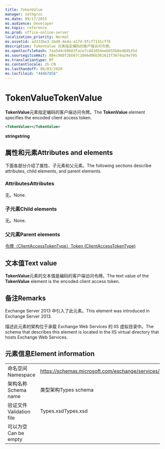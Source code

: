 ```yaml
---
title: TokenValue
manager: sethgros
ms.date: 09/17/2015
ms.audience: Developer
ms.topic: reference
ms.prod: office-online-server
localization_priority: Normal
ms.assetid: ad333be3-1bd9-4e4a-a17d-9fcf7131cf76
description: TokenValue 元素指定编码的客户端访问令牌。
ms.openlocfilehash: 7aa544cb8b63face7cd41054eebb55b0ed84b35d
ms.sourcegitcommit: 88ec988f2bb67c1866d06b361615f3674a24e795
ms.translationtype: MT
ms.contentlocale: zh-CN
ms.lasthandoff: 06/03/2020
ms.locfileid: "44467856"
---
```

# <a name="tokenvalue"></a><span data-ttu-id="fd863-103">TokenValue</span><span class="sxs-lookup"><span data-stu-id="fd863-103">TokenValue</span></span>

<span data-ttu-id="fd863-104">**TokenValue**元素指定编码的客户端访问令牌。</span><span class="sxs-lookup"><span data-stu-id="fd863-104">The **TokenValue** element specifies the encoded client access token.</span></span> 
  
```XML
<TokenValue></TokenValue>
```

 <span data-ttu-id="fd863-105">**string**</span><span class="sxs-lookup"><span data-stu-id="fd863-105">**string**</span></span>
## <a name="attributes-and-elements"></a><span data-ttu-id="fd863-106">属性和元素</span><span class="sxs-lookup"><span data-stu-id="fd863-106">Attributes and elements</span></span>

<span data-ttu-id="fd863-107">下面各部分介绍了属性、子元素和父元素。</span><span class="sxs-lookup"><span data-stu-id="fd863-107">The following sections describe attributes, child elements, and parent elements.</span></span>
  
### <a name="attributes"></a><span data-ttu-id="fd863-108">Attributes</span><span class="sxs-lookup"><span data-stu-id="fd863-108">Attributes</span></span>

<span data-ttu-id="fd863-109">无。</span><span class="sxs-lookup"><span data-stu-id="fd863-109">None.</span></span>
  
### <a name="child-elements"></a><span data-ttu-id="fd863-110">子元素</span><span class="sxs-lookup"><span data-stu-id="fd863-110">Child elements</span></span>

<span data-ttu-id="fd863-111">无。</span><span class="sxs-lookup"><span data-stu-id="fd863-111">None.</span></span>
  
### <a name="parent-elements"></a><span data-ttu-id="fd863-112">父元素</span><span class="sxs-lookup"><span data-stu-id="fd863-112">Parent elements</span></span>

[<span data-ttu-id="fd863-113">令牌（ClientAccessTokenType）</span><span class="sxs-lookup"><span data-stu-id="fd863-113">Token (ClientAccessTokenType)</span></span>](token-clientaccesstokentype.md)
  
## <a name="text-value"></a><span data-ttu-id="fd863-114">文本值</span><span class="sxs-lookup"><span data-stu-id="fd863-114">Text value</span></span>

<span data-ttu-id="fd863-115">**TokenValue**元素的文本值是编码的客户端访问令牌。</span><span class="sxs-lookup"><span data-stu-id="fd863-115">The text value of the **TokenValue** element is the encoded client access token.</span></span> 
  
## <a name="remarks"></a><span data-ttu-id="fd863-116">备注</span><span class="sxs-lookup"><span data-stu-id="fd863-116">Remarks</span></span>

<span data-ttu-id="fd863-117">Exchange Server 2013 中引入了此元素。</span><span class="sxs-lookup"><span data-stu-id="fd863-117">This element was introduced in Exchange Server 2013.</span></span>
  
<span data-ttu-id="fd863-118">描述此元素的架构位于承载 Exchange Web Services 的 IIS 虚拟目录中。</span><span class="sxs-lookup"><span data-stu-id="fd863-118">The schema that describes this element is located in the IIS virtual directory that hosts Exchange Web Services.</span></span>
  
## <a name="element-information"></a><span data-ttu-id="fd863-119">元素信息</span><span class="sxs-lookup"><span data-stu-id="fd863-119">Element information</span></span>

|||
|:-----|:-----|
|<span data-ttu-id="fd863-120">命名空间</span><span class="sxs-lookup"><span data-stu-id="fd863-120">Namespace</span></span>  <br/> |https://schemas.microsoft.com/exchange/services/2006/types  <br/> |
|<span data-ttu-id="fd863-121">架构名称</span><span class="sxs-lookup"><span data-stu-id="fd863-121">Schema name</span></span>  <br/> |<span data-ttu-id="fd863-122">类型架构</span><span class="sxs-lookup"><span data-stu-id="fd863-122">Types schema</span></span>  <br/> |
|<span data-ttu-id="fd863-123">验证文件</span><span class="sxs-lookup"><span data-stu-id="fd863-123">Validation file</span></span>  <br/> |<span data-ttu-id="fd863-124">Types.xsd</span><span class="sxs-lookup"><span data-stu-id="fd863-124">Types.xsd</span></span>  <br/> |
|<span data-ttu-id="fd863-125">可以为空</span><span class="sxs-lookup"><span data-stu-id="fd863-125">Can be empty</span></span>  <br/> ||
   

